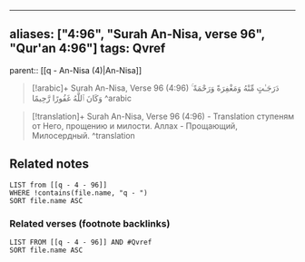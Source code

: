 
---
aliases: ["4:96", "Surah An-Nisa, verse 96", "Qur'an 4:96"]
tags: Qvref
---

parent:: [[q - An-Nisa (4)|An-Nisa]]

> [!arabic]+ Surah An-Nisa, Verse 96 (4:96)
> <span class="quran-arabic">دَرَجَـٰتٍ مِّنْهُ وَمَغْفِرَةً وَرَحْمَةً ۚ وَكَانَ ٱللَّهُ غَفُورًا رَّحِيمًا</span>
^arabic

> [!translation]+ Surah An-Nisa, Verse 96 (4:96) - Translation
> ступеням от Него, прощению и милости. Аллах - Прощающий, Милосердный.
^translation



## Related notes
```dataview
LIST from [[q - 4 - 96]]
WHERE !contains(file.name, "q - ")
SORT file.name ASC
```

### Related verses (footnote backlinks)
```dataview
LIST FROM [[q - 4 - 96]] AND #Qvref
SORT file.name ASC
```

